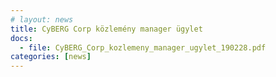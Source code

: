 ```yaml
---
# layout: news
title: CyBERG Corp közlemény manager ügylet
docs:
  - file: CyBERG_Corp_kozlemeny_manager_ugylet_190228.pdf
categories: [news]
---
```

